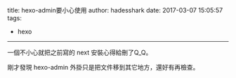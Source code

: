 title: hexo-admin要小心使用
author: hadesshark
date: 2017-03-07 15:05:57
tags:
  - hexo
---
一個不小心就把之前寫的 next 安裝心得給刪了Q_Q。

剛才發現 hexo-admin 外掛只是把文件移到其它地方，還好有再檢查。
